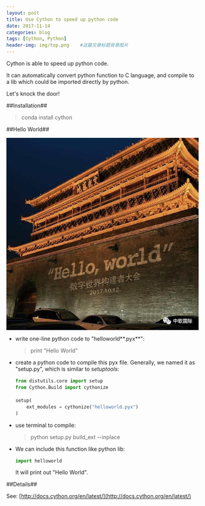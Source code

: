 ```yaml
---
layout: post
title: Use Cython to speed up python code
date: 2017-11-14 
categories: blog
tags: [Cython, Python]
header-img: img/top.png    #这篇文章标题背景图片
---
```


Cython is able to speed up python code.

It can automatically convert python function to C language, and compile to a lib which could be imported directly by python.

Let's knock the door!

##Installation##

> conda install cython

##Hello World##

<center>
    <p><img src="/img/fbbe4cc313cb4db8b3d41a2439a10e76.jpeg" align="center"></p>
</center>

- write one-line python code to "helloworld**.pyx**":
	
	> print "Hello World" 
	
- create a python code to compile this pyx file. Generally, we named it as "setup.py", which is similar to *setuptools*:

	```python
	from distutils.core import setup
	from Cython.Build import cythonize
	
	setup(
	    ext_modules = cythonize("helloworld.pyx")
	)
	
	```
	
- use terminal to compile:

	> python setup.py build_ext --inplace		
- We can include this function like python lib:

	```python
	import helloworld
	```
	
	It will print out "Hello World".
	
##Details##

See: [http://docs.cython.org/en/latest/](http://docs.cython.org/en/latest/)